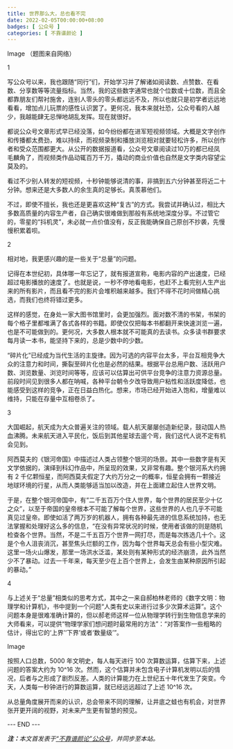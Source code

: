 ```yaml
---
title: 世界那么大，总也看不完
date: 2022-02-05T00:00:00+08:00
badges: [ 公众号 ]
categories: [ 不靠谱颜论 ]
---
```


Image
（题图来自网络）

1

写公众号以来，我也跟随“同行”们，开始学习并了解诸如阅读数、点赞数、在看数、分享数等等流量指标。当然，我的这些数字通常也就个位数或十位数，而且全都靠朋友们帮衬施舍，连别人零头的零头都远远不及，所以也就只是初学者远远地看看，增加点儿玩票的感性认识罢了。更何况，我本来就社恐，公众号看的人越少，我越能肆无忌惮地胡乱发挥。现在就很好。

都说公众号文章形式早已经没落，如今纷纷都在进军短视频领域。大概是文字创作和传播都太费劲，难以持续，而视频录制和播放浏览相对就要轻松许多，所以创作者和受众范围都更大。从公开的数据报道看，公众号文章阅读过10万的都已经凤毛麟角了，而视频类作品动辄百万千万，撬动的商业价值也自然是文字类内容望尘莫及的。

看过不少别人转发的短视频，十秒钟能够说清的事，非搞到五六分钟甚至将近二十分钟。想来还是大多数人的余生真的足够长。真羡慕他们。

不过，即使不擅长，我也还是更喜欢这种“复古”的方式。我尝试并确认过，相比大多数高质量的内容生产者，自己确实很难做到那般有系统地深度分享。不过管它的，零星的“抖机灵”，未必就一点价值没有，反正我能确保自己原创不抄袭，先慢慢积累着呗。

2

相对地，我更感兴趣的是一些关于“总量”的问题。

记得在本世纪初，具体哪一年忘记了，就有报道宣称，电影内容的产出速度，已经超过电影播放的速度了。也就是说，一秒不停地看电影，也赶不上看完别人生产出来的所有影片，而且看不完的影片会堆积越来越多。我们不得不花时间做精心挑选，而我们也终将错过更多。

这样的感觉，在身处一家大图书馆里时，会更加强烈。面对数不清的书架，书架的每个格子里都堆满了各式各样的书籍。即使仅仅把每本书都翻开来快速浏览一遍，也是不可能做到的。更何况，大多数人根本就不可能真的去读书。众多读书群要求每月读一本书，能坚持下来的，总是少数中的少数。

“碎片化”已经成为当代生活的主旋律。因为可选的内容平台太多，平台互相竞争大众的注意力和时间，撕裂至碎片化也是必然的结果。根据平台总用户数、活跃用户数、浏览数量、浏览时间等等，应该可以估算出可供平台竞争的注意力资源总量。前段时间见到很多人都在呐喊，各种平台朝令夕改导致用户粘性和活跃度降低，也能感受到这样的竞争，正在日益白热化。想来，市场已经开始进入饱和，增量难以维持，只能在存量中互相卷杀了。

3

大国崛起，航天成为大众普遍关注的领域。载人航天屡屡创造新纪录，鼓动国人热血沸腾。未来航天进入平民化，饭后到其他星球去遛个弯，我们这代人说不定有机会见到。

阿西莫夫的《银河帝国》中描述过人类占领整个银河的场景。其中一些数字是有天文学依据的，演绎到科幻作品中，所呈现的效果，又非常有趣。整个银河系大约拥有 2 千亿颗恒星，而阿西莫夫假定了大约万分之一的概率，恒星会拥有一颗接近地球环境的行星，从而人类能够适当加以改造，并在上面建立起住人世界文明。

于是，在整个银河帝国中，有“二千五百万个住人世界，每个世界的居民至少十亿之众”，以至于帝国的皇帝根本不可能了解每个世界，这些世界的人也几乎不可能真见过皇帝。即使如活了两万岁的机器人，拥有各种最先进的信息系统加持，也无法掌握和处理好这么多的信息，“在没有异常状况的时候，使用者该做的则是随机检查各个世界。当然，不是二千五百万个世界一网打尽，而是每次拣选几十个。这是个令人沮丧消沉，甚至焦头烂额的工作，因为每个世界每天总会有些小型灾难。这里一场火山爆发，那里一场洪水泛滥，某处则有某种形式的经济崩溃，此外当然少不了暴动。过去一千年来，每天至少在上百个世界上，会发生由某种原因所引起的暴动。”

4

与上述关于“总量”相类似的思考方式，其中之一来自郝柏林老师的《数字文明：物理学和计算机》，书中提到一个问题“人类有史以来进行过多少次算术运算”。这个问题本身是很难准确计算的，但以郝老师这样一位从物理学转行到生物信息学来的大师看来，可以提供“物理学家们想问题时最常用的方法”：“对答案作一些粗略的估计，得出它的‘上界’‘下界’或者‘数量级’”。

Image

按照人口总数，5000 年文明史，每人每天进行 100 次算数运算，估算下来，上述问题的答案大约为 10^16 次。然而，这个估算并未包含电子计算机发明以后的情况，后者与之形成了剧烈反差。人类的计算能力在上世纪五十年代发生了突变。今天，人类每一秒钟进行的算数运算，就已经远远超过了上述 10^16 次。

从总量角度展开而来的认识，总会带来不同的理解，让井底之蛙也有机会，对世界张开更开阔的视野，对未来产生更有智慧的预见。

<div class="p-5 text-center">--- END ---</div>

<i><b>注：</b>本文首发表于[“不靠谱颜论”公众号](https://mp.weixin.qq.com/s/0Yv2A59m0COIj_1mGj22fQ)，并同步至本站。</i>
